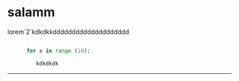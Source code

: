 # salamm

<p>lorem`2`kdkdkkdddddddddddddddddddd<p>

```python

      for x in range (10):

         kdkdkdk

```
---